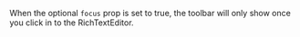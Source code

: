 When the optional `focus` prop is set to true, the toolbar will only show once you click in to the RichTextEditor. 